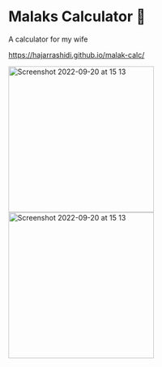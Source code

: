 # Malaks Calculator 💞
A calculator for my wife

https://hajarrashidi.github.io/malak-calc/

<img width="287" alt="Screenshot 2022-09-20 at 15 13" src="https://user-images.githubusercontent.com/4338882/191273154-a994e927-0fc6-414c-985f-f61b93dd0c89.png">

<img width="287" alt="Screenshot 2022-09-20 at 15 13" src="https://user-images.githubusercontent.com/4338882/191274866-f884c9ef-4a46-4763-aa3d-c461db84981e.png">

